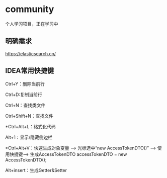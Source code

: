 # community

个人学习项目，正在学习中

## 明确需求

https://elasticsearch.cn/

## IDEA常用快捷键

Ctrl+Y：删除当前行

Ctrl+D:复制当前行

Ctrl+N：查找类文件

Ctrl+Shift+N：查找文件

*Ctrl+Alt+L：格式化代码

Alt+1：显示/隐藏侧边栏

*Ctrl+Alt+V：快速生成对象变量 -->
光标选中“new AccessTokenDTO()” --> 使用快捷键--> 生成AccessTokenDTO accessTokenDTO = new AccessTokenDTO();

Alt+insert：生成Getter&Setter